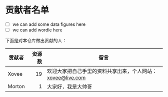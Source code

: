 # 贡献者名单

- [ ] we can add some data figures here
- [ ] we can add wordle here

下面是对本仓库做出贡献的人：

贡献者|资源数|留言
---|---:|---
Xovee|19|欢迎大家把自己手里的资料共享出来，个人网站：xovee@live.com
Morton|1|大家好，我是大帅哥
